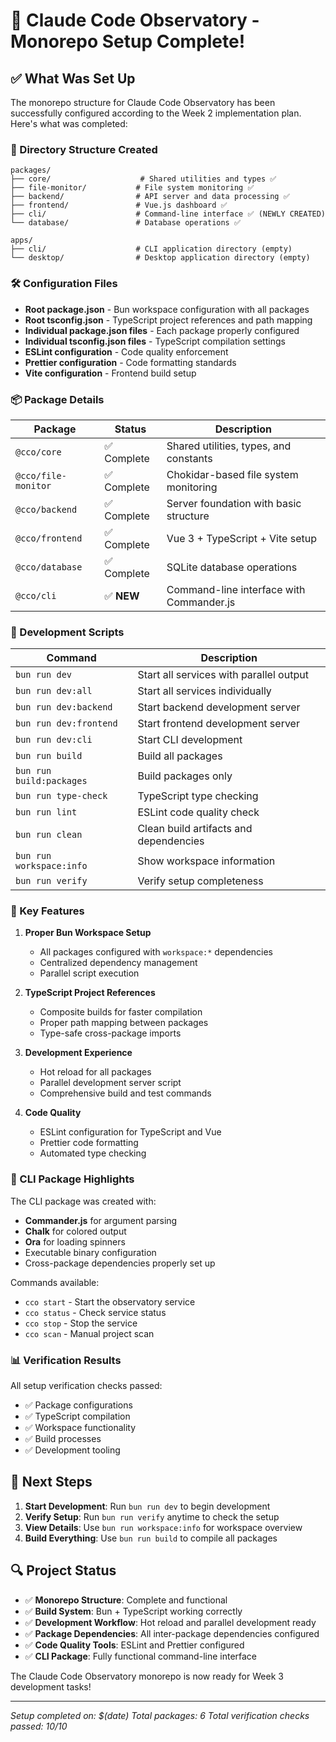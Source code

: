 # 🎉 Claude Code Observatory - Monorepo Setup Complete!

## ✅ What Was Set Up

The monorepo structure for Claude Code Observatory has been successfully configured according to the Week 2 implementation plan. Here's what was completed:

### 📁 Directory Structure Created

```
packages/
├── core/                    # Shared utilities and types ✅
├── file-monitor/           # File system monitoring ✅
├── backend/                # API server and data processing ✅
├── frontend/               # Vue.js dashboard ✅
├── cli/                    # Command-line interface ✅ (NEWLY CREATED)
└── database/               # Database operations ✅

apps/
├── cli/                    # CLI application directory (empty)
└── desktop/                # Desktop application directory (empty)
```

### 🛠️ Configuration Files

- **Root package.json** - Bun workspace configuration with all packages
- **Root tsconfig.json** - TypeScript project references and path mapping
- **Individual package.json files** - Each package properly configured
- **Individual tsconfig.json files** - TypeScript compilation settings
- **ESLint configuration** - Code quality enforcement
- **Prettier configuration** - Code formatting standards
- **Vite configuration** - Frontend build setup

### 📦 Package Details

| Package | Status | Description |
|---------|--------|-------------|
| `@cco/core` | ✅ Complete | Shared utilities, types, and constants |
| `@cco/file-monitor` | ✅ Complete | Chokidar-based file system monitoring |
| `@cco/backend` | ✅ Complete | Server foundation with basic structure |
| `@cco/frontend` | ✅ Complete | Vue 3 + TypeScript + Vite setup |
| `@cco/database` | ✅ Complete | SQLite database operations |
| `@cco/cli` | ✅ **NEW** | Command-line interface with Commander.js |

### 🔧 Development Scripts

| Command | Description |
|---------|-------------|
| `bun run dev` | Start all services with parallel output |
| `bun run dev:all` | Start all services individually |
| `bun run dev:backend` | Start backend development server |
| `bun run dev:frontend` | Start frontend development server |
| `bun run dev:cli` | Start CLI development |
| `bun run build` | Build all packages |
| `bun run build:packages` | Build packages only |
| `bun run type-check` | TypeScript type checking |
| `bun run lint` | ESLint code quality check |
| `bun run clean` | Clean build artifacts and dependencies |
| `bun run workspace:info` | Show workspace information |
| `bun run verify` | Verify setup completeness |

### 🎯 Key Features

1. **Proper Bun Workspace Setup**
   - All packages configured with `workspace:*` dependencies
   - Centralized dependency management
   - Parallel script execution

2. **TypeScript Project References**
   - Composite builds for faster compilation
   - Proper path mapping between packages
   - Type-safe cross-package imports

3. **Development Experience**
   - Hot reload for all packages
   - Parallel development server script
   - Comprehensive build and test commands

4. **Code Quality**
   - ESLint configuration for TypeScript and Vue
   - Prettier code formatting
   - Automated type checking

### 🚀 CLI Package Highlights

The CLI package was created with:
- **Commander.js** for argument parsing
- **Chalk** for colored output
- **Ora** for loading spinners
- Executable binary configuration
- Cross-package dependencies properly set up

Commands available:
- `cco start` - Start the observatory service
- `cco status` - Check service status
- `cco stop` - Stop the service
- `cco scan` - Manual project scan

### 📊 Verification Results

All setup verification checks passed:
- ✅ Package configurations
- ✅ TypeScript compilation
- ✅ Workspace functionality
- ✅ Build processes
- ✅ Development tooling

## 🎯 Next Steps

1. **Start Development**: Run `bun run dev` to begin development
2. **Verify Setup**: Run `bun run verify` anytime to check the setup
3. **View Details**: Use `bun run workspace:info` for workspace overview
4. **Build Everything**: Use `bun run build` to compile all packages

## 🔍 Project Status

- ✅ **Monorepo Structure**: Complete and functional
- ✅ **Build System**: Bun + TypeScript working correctly
- ✅ **Development Workflow**: Hot reload and parallel development ready
- ✅ **Package Dependencies**: All inter-package dependencies configured
- ✅ **Code Quality Tools**: ESLint and Prettier configured
- ✅ **CLI Package**: Fully functional command-line interface

The Claude Code Observatory monorepo is now ready for Week 3 development tasks!

---

*Setup completed on: $(date)*
*Total packages: 6*
*Total verification checks passed: 10/10*